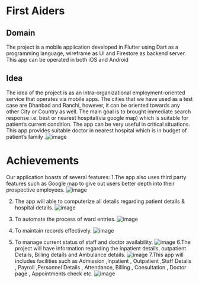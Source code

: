 # First Aiders

## Domain 

The project is a mobile application   developed in Flutter using Dart as a programming language, wireframe as UI and Firestore as backend server. This app can be operated in both iOS and Android  

## Idea

The idea of the project is as an intra-organizational employment-oriented service that operates via mobile apps. The cities that we have used as a test case are Dhanbad and Ranchi, however, it can be oriented towards any other City  or Country as well. The main goal is to brought immediate search response i.e. best or nearest hospital(via google map) which is suitable for patient’s current condition. The app can be very useful in critical situations. This app provides suitable doctor in nearest hospital which is in budget of patient’s family .![image](https://user-images.githubusercontent.com/97121860/198891487-7c9b40e7-89b2-4713-a667-9fcc0eb3db36.png)


# Achievements

Our application boasts of several features:
1.The app also uses third party features such as Google map to give out users better depth into their prospective employees.
![image](https://user-images.githubusercontent.com/97121860/198891789-d098cc29-65ed-4d4b-9327-48426c340bc3.png)

2. The app will able to computerize all details regarding patient details & hospital details. ![image](https://user-images.githubusercontent.com/97121860/198891817-650beb63-805c-45ce-8675-5568bd2ef6d1.png)

3. To automate the process of ward entries. ![image](https://user-images.githubusercontent.com/97121860/198891835-e5fdbb9b-c7da-47e9-8f2d-911fb610823d.png)
 
4.  To maintain records effectively. ![image](https://user-images.githubusercontent.com/97121860/198891854-ef838e02-1454-4b93-9dfd-7790c69241f2.png)
 
5.  To manage current status of staff and doctor availability. ![image](https://user-images.githubusercontent.com/97121860/198891875-8b7db1a3-6714-4d00-b968-4ba6080c2955.png)
6.The project will have information regarding the inpatient details, outpatient Details, Billing details and Ambulance details.
![image](https://user-images.githubusercontent.com/97121860/198891892-85228019-8ec9-4016-9074-651414885ed6.png)
7.This app will includes facilities such as Admission ,Inpatient , Outpatient ,Staff Details , Payroll ,Personnel Details , Attendance, Billing , Consultation , Doctor page , Appointments check etc.
![image](https://user-images.githubusercontent.com/97121860/198891913-909300f1-a1d3-4e79-ad90-f994a821fc83.png)




 
